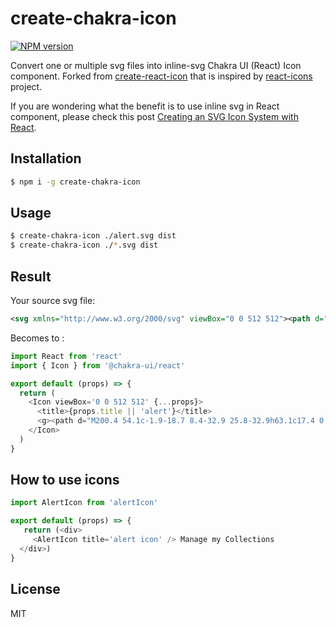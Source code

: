 # create-chakra-icon
[![NPM version][npm-image]][npm-url]

Convert one or multiple svg files into inline-svg Chakra UI (React) Icon component. Forked from [create-react-icon](https://github.com/envato/create-react-icon) that is inspired by [react-icons](https://github.com/gorangajic/react-icons) project.

If you are wondering what the benefit is to use inline svg in React component, please check this post [Creating an SVG Icon System with React](https://css-tricks.com/creating-svg-icon-system-react/).

## Installation

```sh
$ npm i -g create-chakra-icon
```

## Usage

```sh
$ create-chakra-icon ./alert.svg dist
$ create-chakra-icon ./*.svg dist
```

## Result

Your source svg file:

```xml
<svg xmlns="http://www.w3.org/2000/svg" viewBox="0 0 512 512"><path d="M200.4 54.1c-1.9-18.7 8.4-32.9 25.8-32.9h63.1c17.4 0 27.7 14.2 25.8 32.9l-27.7 242.2c-1.9 17.4-13.5 28.3-29.6 28.3s-27.7-11-29.6-28.3L200.4 54.1zm57.3 313.1c32.2 0 56 23.8 56 54.8v1.3c0 30.9-23.8 54.8-56 54.8s-56-23.8-56-54.8V422c0-31 23.8-54.8 56-54.8z"/></svg>

```

Becomes to :

```js
import React from 'react'
import { Icon } from '@chakra-ui/react'

export default (props) => {
  return (
    <Icon viewBox='0 0 512 512' {...props}>
      <title>{props.title || 'alert'}</title>
      <g><path d="M200.4 54.1c-1.9-18.7 8.4-32.9 25.8-32.9h63.1c17.4 0 27.7 14.2 25.8 32.9l-27.7 242.2c-1.9 17.4-13.5 28.3-29.6 28.3s-27.7-11-29.6-28.3L200.4 54.1zm57.3 313.1c32.2 0 56 23.8 56 54.8v1.3c0 30.9-23.8 54.8-56 54.8s-56-23.8-56-54.8V422c0-31 23.8-54.8 56-54.8z"/></g>
    </Icon>
  )
}
```

## How to use icons

```js
import AlertIcon from 'alertIcon'

export default (props) => {
   return (<div>
     <AlertIcon title='alert icon' /> Manage my Collections
  </div>)
}
```

## License

MIT

[npm-image]: https://img.shields.io/npm/v/create-chakra-icon.svg?style=flat-square
[npm-url]: https://npmjs.org/package/create-chakra-icon
[downloads-image]: http://img.shields.io/npm/dm/create-chakra-icon.svg?style=flat-square
[downloads-url]: https://npmjs.org/package/create-chakra-icon


